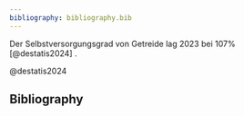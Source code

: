 ```yaml
---
bibliography: bibliography.bib
---
```


Der Selbstversorgungsgrad von Getreide lag 2023 bei 107% [@destatis2024]
.

@destatis2024

## Bibliography
